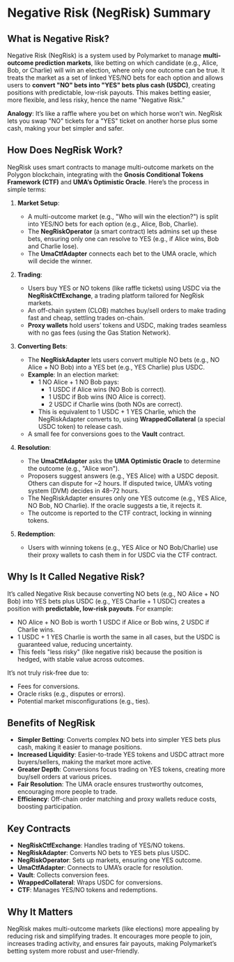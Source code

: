 # Negative Risk (NegRisk) Summary

## What is Negative Risk?
Negative Risk (NegRisk) is a system used by Polymarket to manage **multi-outcome prediction markets**, like betting on which candidate (e.g., Alice, Bob, or Charlie) will win an election, where only one outcome can be true. It treats the market as a set of linked YES/NO bets for each option and allows users to **convert "NO" bets into "YES" bets plus cash (USDC)**, creating positions with predictable, low-risk payouts. This makes betting easier, more flexible, and less risky, hence the name "Negative Risk."

**Analogy**: It’s like a raffle where you bet on which horse won’t win. NegRisk lets you swap "NO" tickets for a "YES" ticket on another horse plus some cash, making your bet simpler and safer.

## How Does NegRisk Work?
NegRisk uses smart contracts to manage multi-outcome markets on the Polygon blockchain, integrating with the **Gnosis Conditional Tokens Framework (CTF)** and **UMA’s Optimistic Oracle**. Here’s the process in simple terms:

1. **Market Setup**:
   - A multi-outcome market (e.g., "Who will win the election?") is split into YES/NO bets for each option (e.g., Alice, Bob, Charlie).
   - The **NegRiskOperator** (a smart contract) lets admins set up these bets, ensuring only one can resolve to YES (e.g., if Alice wins, Bob and Charlie lose).
   - The **UmaCtfAdapter** connects each bet to the UMA oracle, which will decide the winner.

2. **Trading**:
   - Users buy YES or NO tokens (like raffle tickets) using USDC via the **NegRiskCtfExchange**, a trading platform tailored for NegRisk markets.
   - An off-chain system (CLOB) matches buy/sell orders to make trading fast and cheap, settling trades on-chain.
   - **Proxy wallets** hold users’ tokens and USDC, making trades seamless with no gas fees (using the Gas Station Network).

3. **Converting Bets**:
   - The **NegRiskAdapter** lets users convert multiple NO bets (e.g., NO Alice + NO Bob) into a YES bet (e.g., YES Charlie) plus USDC.
   - **Example**: In an election market:
     - 1 NO Alice + 1 NO Bob pays:
       - 1 USDC if Alice wins (NO Bob is correct).
       - 1 USDC if Bob wins (NO Alice is correct).
       - 2 USDC if Charlie wins (both NOs are correct).
     - This is equivalent to 1 USDC + 1 YES Charlie, which the NegRiskAdapter converts to, using **WrappedCollateral** (a special USDC token) to release cash.
   - A small fee for conversions goes to the **Vault** contract.

4. **Resolution**:
   - The **UmaCtfAdapter** asks the **UMA Optimistic Oracle** to determine the outcome (e.g., "Alice won").
   - Proposers suggest answers (e.g., YES Alice) with a USDC deposit. Others can dispute for ~2 hours. If disputed twice, UMA’s voting system (DVM) decides in 48–72 hours.
   - The NegRiskAdapter ensures only one YES outcome (e.g., YES Alice, NO Bob, NO Charlie). If the oracle suggests a tie, it rejects it.
   - The outcome is reported to the CTF contract, locking in winning tokens.

5. **Redemption**:
   - Users with winning tokens (e.g., YES Alice or NO Bob/Charlie) use their proxy wallets to cash them in for USDC via the CTF contract.

## Why Is It Called Negative Risk?
It’s called Negative Risk because converting NO bets (e.g., NO Alice + NO Bob) into YES bets plus USDC (e.g., YES Charlie + 1 USDC) creates a position with **predictable, low-risk payouts**. For example:
- NO Alice + NO Bob is worth 1 USDC if Alice or Bob wins, 2 USDC if Charlie wins.
- 1 USDC + 1 YES Charlie is worth the same in all cases, but the USDC is guaranteed value, reducing uncertainty.
- This feels "less risky" (like negative risk) because the position is hedged, with stable value across outcomes.

It’s not truly risk-free due to:
- Fees for conversions.
- Oracle risks (e.g., disputes or errors).
- Potential market misconfigurations (e.g., ties).

## Benefits of NegRisk
- **Simpler Betting**: Converts complex NO bets into simpler YES bets plus cash, making it easier to manage positions.
- **Increased Liquidity**: Easier-to-trade YES tokens and USDC attract more buyers/sellers, making the market more active.
- **Greater Depth**: Conversions focus trading on YES tokens, creating more buy/sell orders at various prices.
- **Fair Resolution**: The UMA oracle ensures trustworthy outcomes, encouraging more people to trade.
- **Efficiency**: Off-chain order matching and proxy wallets reduce costs, boosting participation.

## Key Contracts
- **NegRiskCtfExchange**: Handles trading of YES/NO tokens.
- **NegRiskAdapter**: Converts NO bets to YES bets plus USDC.
- **NegRiskOperator**: Sets up markets, ensuring one YES outcome.
- **UmaCtfAdapter**: Connects to UMA’s oracle for resolution.
- **Vault**: Collects conversion fees.
- **WrappedCollateral**: Wraps USDC for conversions.
- **CTF**: Manages YES/NO tokens and redemptions.

## Why It Matters
NegRisk makes multi-outcome markets (like elections) more appealing by reducing risk and simplifying trades. It encourages more people to join, increases trading activity, and ensures fair payouts, making Polymarket’s betting system more robust and user-friendly.